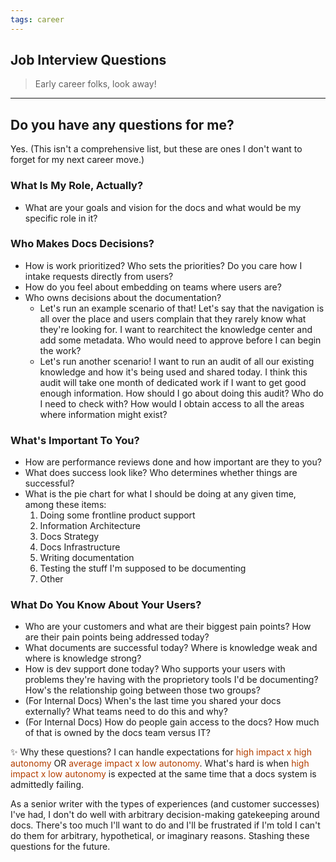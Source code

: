 ```yaml
---
tags: career
---
```


## Job Interview Questions
> Early career folks, look away! 

---

## Do you have any questions for me? 
Yes. (This isn't a comprehensive list, but these are ones I don't want to forget for my next career move.) 

### What Is My Role, Actually?
- What are your goals and vision for the docs and what would be my specific role in it? 

### Who Makes Docs Decisions?
- How is work prioritized? Who sets the priorities? Do you care how I intake requests directly from users? 
- How do you feel about embedding on teams where users are? 
- Who owns decisions about the documentation? 
    - Let's run an example scenario of that! Let's say that the navigation is all over the place and users complain that they rarely know what they're looking for. I want to rearchitect the knowledge center and add some metadata. Who would need to approve before I can begin the work? 
    - Let's run another scenario! I want to run an audit of all our existing knowledge and how it's being used and shared today. I think this audit will take one month of dedicated work if I want to get good enough information. How should I go about doing this audit? Who do I need to check with? How would I obtain access to all the areas where information might exist? 

### What's Important To You? 
- How are performance reviews done and how important are they to you? 
- What does success look like? Who determines whether things are successful? 
- What is the pie chart for what I should be doing at any given time, among these items:
    1. Doing some frontline product support
	2. Information Architecture
	3. Docs Strategy
	4. Docs Infrastructure
	5. Writing documentation
	6. Testing the stuff I'm supposed to be documenting
	7. Other

### What Do You Know About Your Users?
- Who are your customers and what are their biggest pain points? How are their pain points being addressed today?
- What documents are successful today? Where is knowledge weak and where is knowledge strong? 
- How is dev support done today? Who supports your users with problems they're having with the proprietory tools I'd be documenting? How's the relationship going between those two groups? 
- (For Internal Docs) When's the last time you shared your docs externally? What teams need to do this and why? 
- (For Internal Docs) How do people gain access to the docs? How much of that is owned by the docs team versus IT? 

✨ Why these questions? 
I can handle expectations for <font color="#B33F00">high impact x high autonomy</font> OR <font color="#B33F00">average impact x low autonomy</font>. What's hard is when <font color="#B33F00">high impact x low autonomy</font> is expected at the same time that a docs system is admittedly failing. 

As a senior writer with the types of experiences (and customer successes) I've had, I don't do well with arbitrary decision-making gatekeeping around docs. There's too much I'll want to do and I'll be frustrated if I'm told I can't do them for arbitrary, hypothetical, or imaginary reasons. Stashing these questions for the future. 